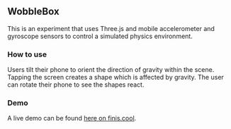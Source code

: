## WobbleBox
This is an experiment that uses Three.js and mobile accelerometer and gyroscope sensors to control a simulated physics environment.

### How to use
Users tilt their phone to orient the direction of gravity within the scene. Tapping the screen creates a shape which is affected by gravity.
The user can rotate their phone to see the shapes react.

### Demo
A live demo can be found [here on finis.cool](https://www.finis.cool/wobblebox).
